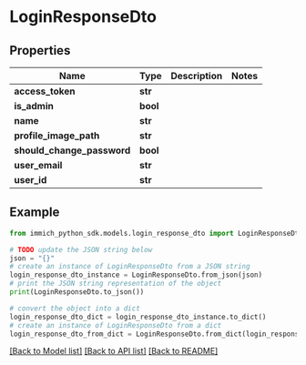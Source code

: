 # LoginResponseDto


## Properties

Name | Type | Description | Notes
------------ | ------------- | ------------- | -------------
**access_token** | **str** |  | 
**is_admin** | **bool** |  | 
**name** | **str** |  | 
**profile_image_path** | **str** |  | 
**should_change_password** | **bool** |  | 
**user_email** | **str** |  | 
**user_id** | **str** |  | 

## Example

```python
from immich_python_sdk.models.login_response_dto import LoginResponseDto

# TODO update the JSON string below
json = "{}"
# create an instance of LoginResponseDto from a JSON string
login_response_dto_instance = LoginResponseDto.from_json(json)
# print the JSON string representation of the object
print(LoginResponseDto.to_json())

# convert the object into a dict
login_response_dto_dict = login_response_dto_instance.to_dict()
# create an instance of LoginResponseDto from a dict
login_response_dto_from_dict = LoginResponseDto.from_dict(login_response_dto_dict)
```
[[Back to Model list]](../README.md#documentation-for-models) [[Back to API list]](../README.md#documentation-for-api-endpoints) [[Back to README]](../README.md)


